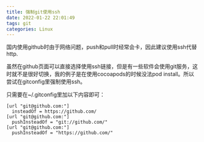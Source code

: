 ```yaml
---
title: 强制git使用ssh
date: 2022-01-22 22:01:49
tags: git
categories: Linux
---
```


国内使用github时由于网络问题，push和pull时经常会卡，因此建议使用ssh代替http.

<!--more-->

虽然在github页面可以直接选择使用ssh链接，但是有一些软件会使用git服务，这时就不是很好切换，我的例子是在使用cocoapods的时候没法pod install。所以尝试在gitconfig里强制使用ssh。

只需要在~/.gitconfig里加以下内容即可：

``` 
[url "git@github.com:"]
  insteadOf = https://github.com/
[url "git@github.com:"]
  pushInsteadOf = "git://github.com/"
[url "git@github.com:"]
  pushInsteadOf = "https://github.com/"
```

